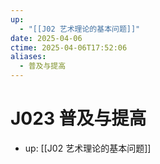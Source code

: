 ```yaml
---
up:
  - "[[J02 艺术理论的基本问题]]"
date: 2025-04-06
ctime: 2025-04-06T17:52:06
aliases:
  - 普及与提高
---
```


# J023 普及与提高

- up: [[J02 艺术理论的基本问题]]
